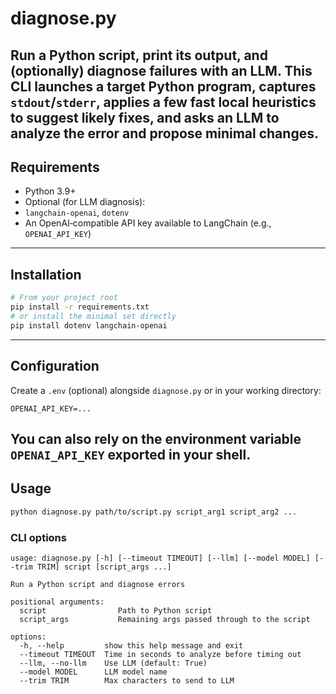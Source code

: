 # diagnose.py
Run a Python script, print its output, and (optionally) diagnose failures with
an LLM.
This CLI launches a target Python program, captures `stdout`/`stderr`, applies a
few fast local heuristics to suggest likely fixes, and asks an LLM
 to analyze the error and propose minimal changes.
---
## Requirements
- Python 3.9+
- Optional (for LLM diagnosis):
- `langchain-openai`, `dotenv`
- An OpenAI‑compatible API key available to LangChain (e.g., `OPENAI_API_KEY`)
---
## Installation
```bash
# From your project root
pip install -r requirements.txt
# or install the minimal set directly
pip install dotenv langchain-openai
```
---
## Configuration
Create a `.env` (optional) alongside `diagnose.py` or in your working directory:
```
OPENAI_API_KEY=...
```

You can also rely on the environment variable `OPENAI_API_KEY` exported in your shell.
---

## Usage

```bash
python diagnose.py path/to/script.py script_arg1 script_arg2 ...
```

### CLI options
```text
usage: diagnose.py [-h] [--timeout TIMEOUT] [--llm] [--model MODEL] [--trim TRIM] script [script_args ...]

Run a Python script and diagnose errors

positional arguments:
  script                Path to Python script
  script_args           Remaining args passed through to the script

options:
  -h, --help         show this help message and exit
  --timeout TIMEOUT  Time in seconds to analyze before timing out
  --llm, --no-llm    Use LLM (default: True)
  --model MODEL      LLM model name
  --trim TRIM        Max characters to send to LLM
```